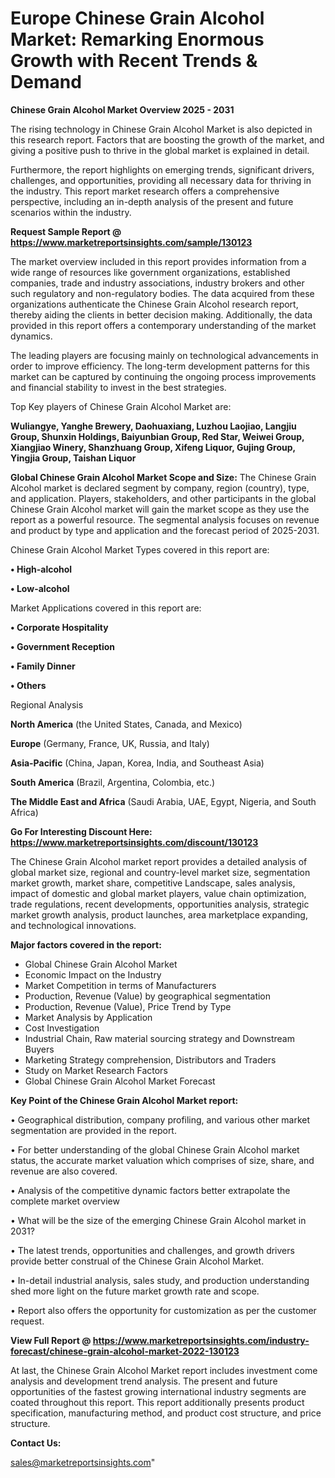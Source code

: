 # Europe Chinese Grain Alcohol Market: Remarking Enormous Growth with Recent Trends & Demand

<Strong> Chinese Grain Alcohol Market Overview 2025 - 2031</strong>

The rising technology in Chinese Grain Alcohol Market is also depicted in this research report. Factors that are boosting the growth of the market, and giving a positive push to thrive in the global market is explained in detail.

Furthermore, the report highlights on emerging trends, significant drivers, challenges, and opportunities, providing all necessary data for thriving in the industry. This report market research offers a comprehensive perspective, including an in-depth analysis of the present and future scenarios within the industry.

<strong>Request Sample Report @ <a href=https://www.marketreportsinsights.com/sample/130123>https://www.marketreportsinsights.com/sample/130123</a></strong>

The market overview included in this report provides information from a wide range of resources like government organizations, established companies, trade and industry associations, industry brokers and other such regulatory and non-regulatory bodies. The data acquired from these organizations authenticate the Chinese Grain Alcohol research report, thereby aiding the clients in better decision making. Additionally, the data provided in this report offers a contemporary understanding of the market dynamics.

The leading players are focusing mainly on technological advancements in order to improve efficiency. The long-term development patterns for this market can be captured by continuing the ongoing process improvements and financial stability to invest in the best strategies.

Top Key players of Chinese Grain Alcohol Market are:

<strong>Wuliangye, Yanghe Brewery, Daohuaxiang, Luzhou Laojiao, Langjiu Group, Shunxin Holdings, Baiyunbian Group, Red Star, Weiwei Group, Xiangjiao Winery, Shanzhuang Group, Xifeng Liquor, Gujing Group, Yingjia Group, Taishan Liquor</strong>

<strong><b>Global Chinese Grain Alcohol Market Scope and Size:</b></strong>
The Chinese Grain Alcohol market is declared segment by company, region (country), type, and application. Players, stakeholders, and other participants in the global Chinese Grain Alcohol market will gain the market scope as they use the report as a powerful resource. The segmental analysis focuses on revenue and product by type and application and the forecast period of 2025-2031.

Chinese Grain Alcohol Market Types covered in this report are:

<strong>• High-alcohol

• Low-alcohol</strong>

Market Applications covered in this report are:

<strong>• Corporate Hospitality

• Government Reception

• Family Dinner

• Others</strong> 

Regional Analysis

<strong>North America</strong> (the United States, Canada, and Mexico)

<strong>Europe</strong> (Germany, France, UK, Russia, and Italy)

<strong>Asia-Pacific</strong> (China, Japan, Korea, India, and Southeast Asia)

<strong>South America</strong> (Brazil, Argentina, Colombia, etc.)

<strong>The Middle East and Africa</strong> (Saudi Arabia, UAE, Egypt, Nigeria, and South Africa)

<strong>Go For Interesting Discount Here: <a href=https://www.marketreportsinsights.com/discount/130123>https://www.marketreportsinsights.com/discount/130123</a></strong>

The Chinese Grain Alcohol market report provides a detailed analysis of global market size, regional and country-level market size, segmentation market growth, market share, competitive Landscape, sales analysis, impact of domestic and global market players, value chain optimization, trade regulations, recent developments, opportunities analysis, strategic market growth analysis, product launches, area marketplace expanding, and technological innovations.

<strong><b>Major factors covered in the report:</b></strong>
<ul>
  <li>Global Chinese Grain Alcohol Market </li>
  <li>Economic Impact on the Industry</li>
  <li>Market Competition in terms of Manufacturers</li>
  <li>Production, Revenue (Value) by geographical segmentation</li>
  <li>Production, Revenue (Value), Price Trend by Type</li>
  <li>Market Analysis by Application</li>
  <li>Cost Investigation</li>
  <li>Industrial Chain, Raw material sourcing strategy and Downstream Buyers</li>
  <li>Marketing Strategy comprehension, Distributors and Traders</li>
  <li>Study on Market Research Factors</li>
  <li>Global Chinese Grain Alcohol Market Forecast</li>
</ul>

<strong><b>Key Point of the Chinese Grain Alcohol Market report:</b></strong>

• Geographical distribution, company profiling, and various other market segmentation are provided in the report.

• For better understanding of the global Chinese Grain Alcohol market status, the accurate market valuation which comprises of size, share, and revenue are also covered.

• Analysis of the competitive dynamic factors better extrapolate the complete market overview

• What will be the size of the emerging Chinese Grain Alcohol market in 2031?

• The latest trends, opportunities and challenges, and growth drivers provide better construal of the Chinese Grain Alcohol Market.

• In-detail industrial analysis, sales study, and production understanding shed more light on the future market growth rate and scope.

• Report also offers the opportunity for customization as per the customer request.

<strong><b>View Full Report @ <a href=https://www.marketreportsinsights.com/industry-forecast/chinese-grain-alcohol-market-2022-130123>https://www.marketreportsinsights.com/industry-forecast/chinese-grain-alcohol-market-2022-130123</a></b></strong>


At last, the Chinese Grain Alcohol Market report includes investment come analysis and development trend analysis. The present and future opportunities of the fastest growing international industry segments are coated throughout this report. This report additionally presents product specification, manufacturing method, and product cost structure, and price structure.

<strong>Contact Us:</strong>

sales@marketreportsinsights.com"
